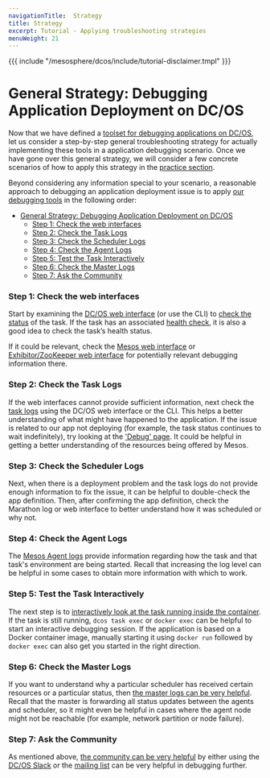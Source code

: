 ```yaml
---
navigationTitle:  Strategy
title: Strategy
excerpt: Tutorial - Applying troubleshooting strategies
menuWeight: 21
---
```

{{{ include "/mesosphere/dcos/include/tutorial-disclaimer.tmpl" }}}

<a name=strategy></a>

# General Strategy: Debugging Application Deployment on DC/OS

Now that we have defined a [toolset for debugging applications on DC/OS](#tools), let us consider a step-by-step general troubleshooting strategy for actually implementing these tools in a application debugging scenario. Once we have gone over this general strategy, we will consider a few concrete scenarios of how to apply this strategy in the [practice section](/mesosphere/dcos/2.0/tutorials/dcos-debug/scenarios/).

Beyond considering any information special to your scenario, a reasonable approach to debugging an application deployment issue is to apply [our debugging tools](#tools) in the following order:

- [General Strategy: Debugging Application Deployment on DC/OS](#general-strategy-debugging-application-deployment-on-dcos)
    - [Step 1: Check the web interfaces](#step-1-check-the-web-interfaces)
    - [Step 2: Check the Task Logs](#step-2-check-the-task-logs)
    - [Step 3: Check the Scheduler Logs](#step-3-check-the-scheduler-logs)
    - [Step 4: Check the Agent Logs](#step-4-check-the-agent-logs)
    - [Step 5: Test the Task Interactively](#step-5-test-the-task-interactively)
    - [Step 6: Check the Master Logs](#step-6-check-the-master-logs)
    - [Step 7: Ask the Community](#step-7-ask-the-community)


<a name="GUI-strat"></a>

### Step 1: Check the web interfaces

Start by examining the [DC/OS web interface](#dcos-ui) (or use the CLI) to [check the status](/mesosphere/dcos/latest/deploying-services/task-handling/) of the task. If the task has an associated [health check](/mesosphere/dcos/latest/deploying-services/creating-services/health-checks/), it is also a good idea to check the task’s health status.

If it could be relevant, check the [Mesos web interface](/mesosphere/dcos/2.0/tutorials/dcos-debug/tools/#mesos-ui) or [Exhibitor/ZooKeeper web interface](/mesosphere/dcos/2.0/tutorials/dcos-debug/tools/#zoo-ui) for potentially relevant debugging information there.

<a name="task-strat"></a>

### Step 2: Check the Task Logs

If the web interfaces cannot provide sufficient information, next check the [task logs](/mesosphere/dcos/2.0/tutorials/dcos-debug/tools/#task-logs) using the DC/OS web interface or the CLI. This helps a better understanding of what might have happened to the application. If the issue is related to our app not deploying (for example, the task status continues to wait indefinitely), try looking at the ['Debug' page](/mesosphere/dcos/2.0/monitoring/debugging/gui-debugging/#debugging-page). It could be helpful in getting a better understanding of the resources being offered by Mesos.

<a name="schedule-strat"></a>

### Step 3: Check the Scheduler Logs

Next, when there is a deployment problem and the task logs do not provide enough information to fix the issue, it can be helpful to double-check the app definition. Then, after confirming the app definition, check the Marathon log or web interface to better understand how it was scheduled or why not.

<a name="agent-strat"></a>

### Step 4: Check the Agent Logs

The [Mesos Agent logs](/mesosphere/dcos/2.0/tutorials/dcos-debug/tools/#mesos-agent-logs) provide information regarding how the task and that task's environment are being started. Recall that increasing the log level can be helpful in some cases to obtain more information with which to work.

<a name="interactive-strat"></a>

### Step 5: Test the Task Interactively

The next step is to [interactively look at the task running inside the container](/mesosphere/dcos/2.0/tutorials/dcos-debug//tools/#interactive). If the task is still running, `dcos task exec` or `docker exec` can be helpful to start an interactive debugging session. If the application is based on a Docker container image, manually starting it using `docker run` followed by `docker exec` can also get you started in the right direction.

<a name="master-strat"></a>

### Step 6: Check the Master Logs

If you want to understand why a particular scheduler has received certain resources or a particular status, then [the master logs can be very helpful](/mesosphere/dcos/2.0/tutorials/dcos-debug/tools/#master-logs). Recall that the master is forwarding all status updates between the agents and scheduler, so it might even be helpful in cases where the agent node might not be reachable (for example, network partition or node failure).

<a name="community-strat"></a>

### Step 7:  Ask the Community

As mentioned above, [the community can be very helpful](/mesosphere/dcos/2.0/tutorials/dcos-debug/tools/#community) by either using the [DC/OS Slack](http://chat.dcos.io/?_ga=2.29995196.285985511.1525709518-600356888.1525372520) or the [mailing list](https://groups.google.com/a/dcos.io/forum/#!forum/users) can be very helpful in debugging further.
